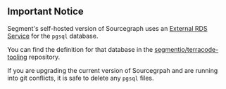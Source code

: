 ## Important Notice

Segment's self-hosted version of Sourcegraph uses an [External RDS Service](https://docs.sourcegraph.com/admin/external_services/postgres#kubernetes) for
the `pgsql` database.

You can find the definition for that database in the [segmentio/terracode-tooling](https://github.com/segmentio/terracode-tooling/blob/ed2be8ced38ecb1ba55a6d3f127e376b39aeec12/stage/us-west-2/sourcegraph/rds.tf#L1) repository.

If you are upgrading the current version of Sourcegrpah and are running into git conflicts, it is safe to delete any `pgsql` files.
